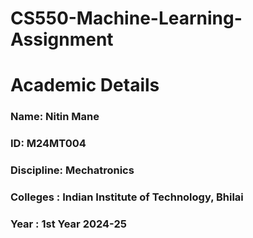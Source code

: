 # CS550-Machine-Learning-Assignment

# Academic Details 
### Name: Nitin Mane   
### ID: M24MT004 
### Discipline: Mechatronics 
### Colleges : Indian Institute of Technology, Bhilai 
### Year : 1st Year 2024-25 
